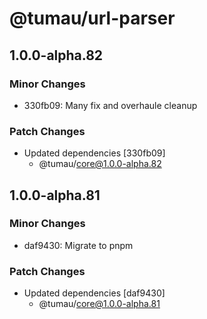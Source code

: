 # @tumau/url-parser

## 1.0.0-alpha.82

### Minor Changes

- 330fb09: Many fix and overhaule cleanup

### Patch Changes

- Updated dependencies [330fb09]
  - @tumau/core@1.0.0-alpha.82

## 1.0.0-alpha.81

### Minor Changes

- daf9430: Migrate to pnpm

### Patch Changes

- Updated dependencies [daf9430]
  - @tumau/core@1.0.0-alpha.81
